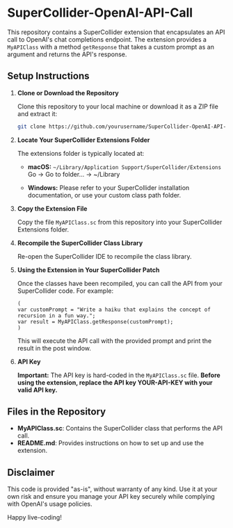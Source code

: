 # SuperCollider-OpenAI-API-Call

This repository contains a SuperCollider extension that encapsulates an API call to OpenAI's chat completions endpoint. The extension provides a `MyAPIClass` with a method `getResponse` that takes a custom prompt as an argument and returns the API's response.

## Setup Instructions

1. **Clone or Download the Repository**

   Clone this repository to your local machine or download it as a ZIP file and extract it:

   ```bash
   git clone https://github.com/yourusername/SuperCollider-OpenAI-API-Call.git
   ```

2. **Locate Your SuperCollider Extensions Folder**

   The extensions folder is typically located at:

   - **macOS:** `~/Library/Application Support/SuperCollider/Extensions`
     Go -> Go to folder... -> ~/Library

   - **Windows:** Please refer to your SuperCollider installation documentation, or use your custom class path folder.

3. **Copy the Extension File**

   Copy the file `MyAPIClass.sc` from this repository into your SuperCollider Extensions folder.

4. **Recompile the SuperCollider Class Library**

   Re-open the SuperCollider IDE to recompile the class library.

5. **Using the Extension in Your SuperCollider Patch**

   Once the classes have been recompiled, you can call the API from your SuperCollider code. For example:

   ```supercollider
   (
   var customPrompt = "Write a haiku that explains the concept of recursion in a fun way.";
   var result = MyAPIClass.getResponse(customPrompt);
   )
   ```

   This will execute the API call with the provided prompt and print the result in the post window.

6. **API Key**

   **Important:** The API key is hard-coded in the `MyAPIClass.sc` file. **Before using the extension, replace the API key YOUR-API-KEY with your valid API key.**

## Files in the Repository

- **MyAPIClass.sc**: Contains the SuperCollider class that performs the API call.
- **README.md**: Provides instructions on how to set up and use the extension.

## Disclaimer

This code is provided "as-is", without warranty of any kind. Use it at your own risk and ensure you manage your API key securely while complying with OpenAI's usage policies.

Happy live-coding!

```

```
